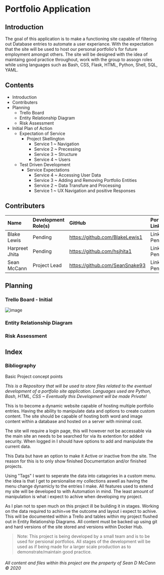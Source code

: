 # Portfolio Application

## Introduction

The goal of this application is to make a functioning site capable of filtering out Database entries to automate a user experiance. With the expectation that the site will be used to host our personal portfolio's for future employment amongst others. The site will be designed with the idea of maintaing good practice throughout, work with the group to assogn roles while using languages such as Bash, CSS, Flask, HTML, Python, Shell, SQL, YAML.

## Contents
* Introduction
* Contributers
* Planning
    * Trello Board
    * Entity Relationship Diagram
    * Risk Assessment
* Initial Plan of Action
    * Expectation of Service
        * Project Skellington
            * Service 1 ~ Navigation
            * Service 2 ~ Precessing
            * Service 3 ~ Structure
            * Service 4 ~ Users
    * Test Driven Development
        * Service Expectations
            * Service 4 ~ Accessing User Data
            * Service 3 ~ Adding and Removing Portfolio Entities
            * Service 2 ~ Data Transfure and Processing
            * Service 1 ~ UX Navigation and positive Responses

## Contributers

| Name           | Development Role(s) | GitHub                         | Portfolio Link |
| :------------- | :------------------ | :----------------------------- | :------------- |
| Blake Lewis    | Pending             | https://github.com/BlakeLewis1 | Link Pending   |
| Harpreet Jhita | Pending             | https://github.com/hsjhita1    | Link Pending   |
| Sean McCann    | Project Lead        | https://github.com/SeanSnake93 | Link Pending   |

## Planning
### Trello Board - Initial
![image](https://user-images.githubusercontent.com/64256460/85458270-d61b6f00-b598-11ea-92a4-72e3ba2af0e8.png)



### Entity Relationship Diagram
### Risk Assessment

## Index

### Bibliography

Basic Project concept points

*This is a Repository that will be used to store files related to the eventual development of a portfolio site application. Languages used are Python, Bash, HTML, CSS ~ Eventually this Development will be made Private!*


This is to become a dynamic website capable of hosting multiple portfolio entries. Having the ability to manipulate data and options to create custom content. The site should be capable of hosting both word and image content within a database and hosted on a server with minimal cost.

The site will require a login page, this will however not be accessable via the main site an needs to be searched for via its extention for added security. When logged in I should have options to add and manipulate the current data.

This Data but have an option to make it Active or inactive from the site. The reason for this is to only show finished Documentation and/or finished projects.

Using "Tags" I want to seperate the data into catagories in a custom menu. the idea is that I get to persionalise my collections aswell as having the menu change dynamicly to the entries I make. All features used to extend my site will be developed to with Automation in mind. The least amount of manipulation is what i expect to achive when developing my project.

As I plan not to spen much on this project ill be building it in stages. Working on the data required to achin=ve the outcome and layout i expect to achive. This will be documented within a Trello and tables within my project flushed out in Entity Relationship Diagrams. All content must be backed up using git and hard versions of the site stored and versions within Docker Hub. 

> Note: This project is being developed by a small team and is to be used for persional portfolios. All stages of the development will be used as if being made for a larger scale production as to demonstrate/maintain good practice.

###### All content and files within this project are the property of Sean D McCann © 2020
